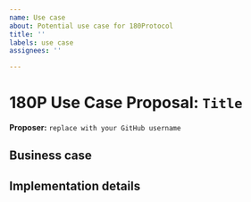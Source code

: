 ```yaml
---
name: Use case
about: Potential use case for 180Protocol
title: ''
labels: use case
assignees: ''

---
```


# 180P Use Case Proposal: `Title`

**Proposer:** `replace with your GitHub username`

## Business case

<!-- Please describe a high level business case to justify the aggregation or transformation of sensitive data for a given industry: -->
<!-- - Who are the data providers and data consumers? -->
<!-- - What can the consumers do with output data? -->
<!-- - When and why is there a need for privacy? -->

## Implementation details

<!-- Please describe the data transformations and analytics and other implementation details: -->
<!-- - What output data do consumers want? -->
<!-- - What input data providers share to produce outputs? -->
<!-- - How is the output produced from the input?  -->
<!-- - Specifics around any data analytics conducted on the input data sets including any data transformation to produce outputs  -->
<!-- - How are data providers rewarded for their contributions?  -->
